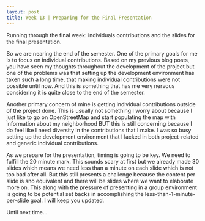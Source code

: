 ```yaml
---
layout: post
title: Week 13 | Preparing for the Final Presentation
---
```


Running through the final week: individuals contributions and the slides for the final presentation.

So we are nearing the end of the semester. One of the primary goals for me is to focus on individual contributions. Based on my previous blog posts, you have seen my thoughts throughout the development of the project but one of the problems was that setting up the development environment has taken such a long time, that making individual contributions were not possible until now. And this is something that has me very nervous considering it is quite close to the end of the semester. 

Another primary concern of mine is getting individual contributions outside of the project done. This is usually not something I worry about because I just like to go on OpenStreetMap and start populating the map with information about my neighborhood BUT this is still concerning because I do feel like I need diversity in the contributions that I make. I was so busy setting up the development environment that I lacked in both project-related and generic individual contributions.

As we prepare for the presentation, timing is going to be key. 	We need to fulfill the 20 minute mark. This sounds scary at first but we already made 30 slides which means we need less than a minute on each slide which is not too bad after all. But this still presents a challenge because the content per slide is sno equivalent and there will be slides where we want to elaborate more on. This along with the pressure of presenting in a group environment is going to be potential set backs in accomplishing the less-than-1-minute-per-slide goal. I will keep you updated.

Until next time...